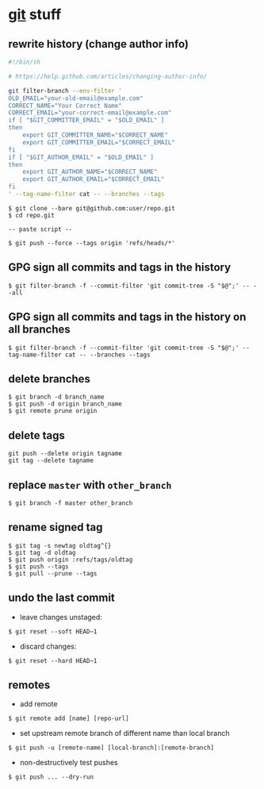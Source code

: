 # [git](https://git-scm.com/) stuff

## rewrite history (change author info)
```bash
#!/bin/sh

# https://help.github.com/articles/changing-author-info/

git filter-branch --env-filter '
OLD_EMAIL="your-old-email@example.com"
CORRECT_NAME="Your Correct Name"
CORRECT_EMAIL="your-correct-email@example.com"
if [ "$GIT_COMMITTER_EMAIL" = "$OLD_EMAIL" ]
then
    export GIT_COMMITTER_NAME="$CORRECT_NAME"
    export GIT_COMMITTER_EMAIL="$CORRECT_EMAIL"
fi
if [ "$GIT_AUTHOR_EMAIL" = "$OLD_EMAIL" ]
then
    export GIT_AUTHOR_NAME="$CORRECT_NAME"
    export GIT_AUTHOR_EMAIL="$CORRECT_EMAIL"
fi
' --tag-name-filter cat -- --branches --tags
```

```
$ git clone --bare git@github.com:user/repo.git
$ cd repo.git

-- paste script --

$ git push --force --tags origin 'refs/heads/*'
```

## GPG sign all commits and tags in the history
```
$ git filter-branch -f --commit-filter 'git commit-tree -S "$@";' -- --all
```

## GPG sign all commits and tags in the history on all branches
```
$ git filter-branch -f --commit-filter 'git commit-tree -S "$@";' --tag-name-filter cat -- --branches --tags
```

## delete branches
```
$ git branch -d branch_name
$ git push -d origin branch_name
$ git remote prune origin
```

## delete tags
```
git push --delete origin tagname
git tag --delete tagname
```

## replace `master` with `other_branch`
```
$ git branch -f master other_branch
```

## rename signed tag
```
$ git tag -s newtag oldtag^{}
$ git tag -d oldtag
$ git push origin :refs/tags/oldtag
$ git push --tags
$ git pull --prune --tags
```

## undo the last commit
* leave changes unstaged:
```
$ git reset --soft HEAD~1
```
* discard changes:
```
$ git reset --hard HEAD~1
```

## remotes
* add remote
```
$ git remote add [name] [repo-url]
```

* set upstream remote branch of different name than local branch
```
$ git push -u [remote-name] [local-branch]:[remote-branch]
```

* non-destructively test pushes
```
$ git push ... --dry-run
```
